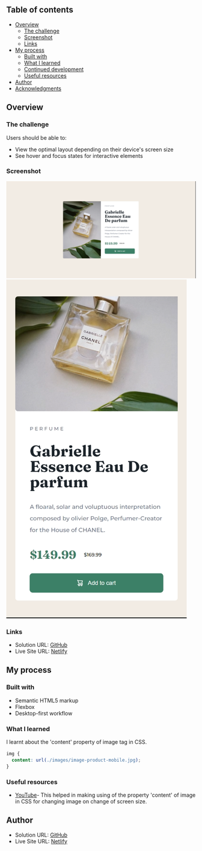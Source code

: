 ## Table of contents

- [Overview](#overview)
  - [The challenge](#the-challenge)
  - [Screenshot](#screenshot)
  - [Links](#links)
- [My process](#my-process)
  - [Built with](#built-with)
  - [What I learned](#what-i-learned)
  - [Continued development](#continued-development)
  - [Useful resources](#useful-resources)
- [Author](#author)
- [Acknowledgments](#acknowledgments)

## Overview

### The challenge

Users should be able to:

- View the optimal layout depending on their device's screen size
- See hover and focus states for interactive elements

### Screenshot

![Desktop](./screenshots/Desktop.png)
![Mobile](./screenshots/Mobile.png)

### Links

- Solution URL: [GitHub](https://github.com/Halleys123/product-preview-card-frontendmentor)
- Live Site URL: [Netlify](https://glowing-queijadas-c3a21b.netlify.app/)

## My process

### Built with

- Semantic HTML5 markup
- Flexbox
- Desktop-first workflow

### What I learned

I learnt about the 'content' property of image tag in CSS.

```css
img {
  content: url(./images/image-product-mobile.jpg);
}
```

### Useful resources

- [YouTube](https://www.youtube.com/watch?v=tnW_mxwX38I)- This helped in making using of the property 'content' of image in CSS for changing image on change of screen size.

## Author

- Solution URL: [GitHub](https://github.com/Halleys123/results-summary-component-frontendmentor)
- Live Site URL: [Netlify](https://reliable-syrniki-98eacd.netlify.app/)
